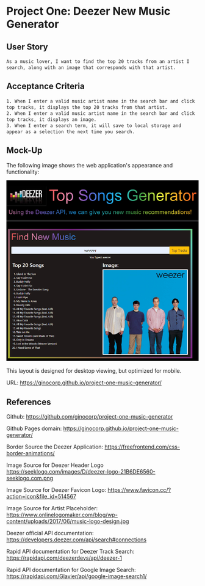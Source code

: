 # Project One: Deezer New Music Generator

## User Story

```
As a music lover, I want to find the top 20 tracks from an artist I search, along with an image that corresponds with that artist.
```

## Acceptance Criteria

```
1. When I enter a valid music artist name in the search bar and click top tracks, it displays the top 20 tracks from that artist.
2. When I enter a valid music artist name in the search bar and click top tracks, it displays an image.
3. When I enter a search term, it will save to local storage and appear as a selection the next time you search.
```

## Mock-Up

The following image shows the web application's appearance and functionality:

![The New Music Generator application displays a search bar where I enter an artist and click a button to generate a top 20 list of tracks and display an image search result from Google.](./master/assets/project-image-final.png)

This layout is designed for desktop viewing, but optimized for mobile. 

URL: https://ginocorp.github.io/project-one-music-generator/

## References

Github: https://github.com/ginocorp/project-one-music-generator

Github Pages domain: https://ginocorp.github.io/project-one-music-generator/

Border Source the Deezer Application: https://freefrontend.com/css-border-animations/

Image Source for Deezer Header Logo https://seeklogo.com/images/D/deezer-logo-21B6DE6560-seeklogo.com.png

Image Source for Deezer Favicon Logo: https://www.favicon.cc/?action=icon&file_id=514567

Image Source for Artist Placeholder: https://www.onlinelogomaker.com/blog/wp-content/uploads/2017/06/music-logo-design.jpg 

Deezer official API documentation: https://developers.deezer.com/api/search#connections

Rapid API documentation for Deezer Track Search: https://rapidapi.com/deezerdevs/api/deezer-1

Rapid API documentation for Google Image Search: https://rapidapi.com/Glavier/api/google-image-search1/
